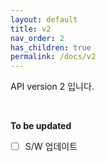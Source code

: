 ```yaml
---
layout: default
title: v2
nav_order: 2
has_children: true
permalink: /docs/v2
---
```



API version 2 입니다.

<br>

**To be updated**

<!-- - [ ] 라이센스 입력 파라메터 -->
- [ ] S/W 업데이트
<!-- - [ ] 채널 그룹 -->
